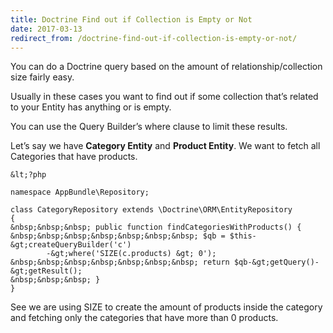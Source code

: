 ```yaml
---
title: Doctrine Find out if Collection is Empty or Not
date: 2017-03-13
redirect_from: /doctrine-find-out-if-collection-is-empty-or-not/
---
```

You can do a Doctrine query based on the amount of relationship/collection size fairly easy.

Usually in these cases you want to find out if some collection that’s related to your Entity has anything or is empty.

You can use the Query Builder’s where clause to limit these results.

Let’s say we have **Category Entity** and **Product Entity**. We want to fetch all Categories that have products.

```
&lt;?php
 
namespace AppBundle\Repository;
 
class CategoryRepository extends \Doctrine\ORM\EntityRepository
{
&nbsp;&nbsp;&nbsp; public function findCategoriesWithProducts() {
&nbsp;&nbsp;&nbsp;&nbsp;&nbsp;&nbsp;&nbsp; $qb = $this-&gt;createQueryBuilder('c')
        -&gt;where('SIZE(c.products) &gt; 0');
&nbsp;&nbsp;&nbsp;&nbsp;&nbsp;&nbsp;&nbsp; return $qb-&gt;getQuery()-&gt;getResult();
&nbsp;&nbsp;&nbsp; }
}
```

See we are using SIZE to create the amount of products inside the category and fetching only the categories that have more than 0 products.